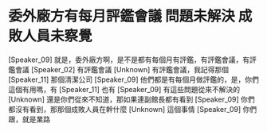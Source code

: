 # 委外廠方有每月評鑑會議 問題未解決 成敗人員未察覺

[Speaker_09] 就是，委外廠方啊，是不是都有每個月有評鑑，有評鑑會議，有評鑑會議
[Speaker_02] 有評鑑會議
[Unknown] 有評鑑會議，我記得那個
[Speaker_11] 那個清潔公司
[Speaker_09] 他們都是有每個月做評鑑的，是，你們這個有用嗎，有
[Speaker_11] 也有
[Speaker_09] 有這些問題從來不解決的
[Unknown] 還是你們從來不知道，那如果連副館長都有看到
[Speaker_09] 你們都沒有看到，那那個成敗人員在幹什麼
[Unknown] 這個事情
[Speaker_09] 你們跟，就是業路